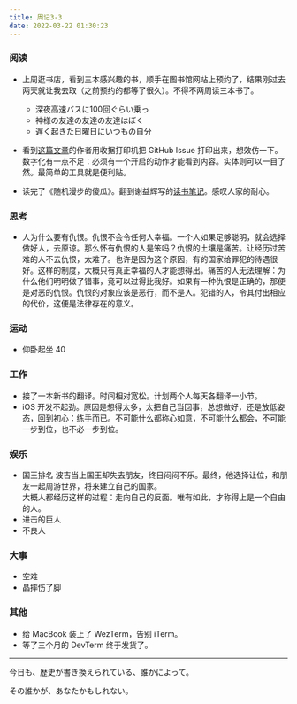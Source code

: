```yaml
---
title: 周记3-3
date: 2022-03-22 01:30:23
---
```

### 阅读
- 上周逛书店，看到三本感兴趣的书，顺手在图书馆网站上预约了，结果刚过去两天就让我去取（之前预约的都等了很久）。不得不两周读三本书了。
  -  深夜高速バスに100回ぐらい乗っ
  -  神様の友達の友達の友達はぼく
  -  遅く起きた日曜日にいつもの自分

- 看到[这篇文章](https://aschmelyun.com/blog/i-built-a-receipt-printer-for-github-issues/)的作者用收据打印机把 GitHub Issue 打印出来，想效仿一下。数字化有一点不足：必须有一个开启的动作才能看到内容。实体则可以一目了然。最简单的工具就是便利贴。

- 读完了《随机漫步的傻瓜》。翻到谢益辉写的[读书笔记](https://yihui.org/cn/2021/07/fooled-by-randomness/)。感叹人家的耐心。

### 思考

- 人为什么要有仇恨。仇恨不会令任何人幸福。一个人如果足够聪明，就会选择做好人，去原谅。那么怀有仇恨的人是笨吗？仇恨的土壤是痛苦。让经历过苦难的人不去仇恨，太难了。也许是因为这个原因，有的国家给罪犯的待遇很好。这样的制度，大概只有真正幸福的人才能想得出。痛苦的人无法理解：为什么他们明明做了错事，竟可以过得比我好。如果有一种仇恨是正确的，那便是对恶的仇恨。仇恨的对象应该是恶行，而不是人。犯错的人，令其付出相应的代价，这便是法律存在的意义。

### 运动

- 仰卧起坐 40

### 工作

- 接了一本新书的翻译。时间相对宽松。计划两个人每天各翻译一小节。
- iOS 开发不起劲。原因是想得太多，太把自己当回事，总想做好，还是放低姿态，回到初心：练手而已。不可能什么都称心如意，不可能什么都会，不可能一步到位，也不必一步到位。

### 娱乐

- 国王排名
波吉当上国王却失去朋友，终日闷闷不乐。最终，他选择让位，和朋友一起周游世界，将来建立自己的国家。  
大概人都经历这样的过程：走向自己的反面。唯有如此，才称得上是一个自由的人。
- 进击的巨人
- 不良人

### 大事

- 空难
- 晶摔伤了脚

### 其他

- 给 MacBook 装上了 WezTerm，告别 iTerm。
- 等了三个月的 DevTerm 终于发货了。

---

今日も、歴史が書き換えられている、誰かによって。

その誰かが、あなたかもしれない。